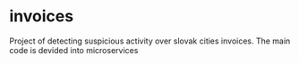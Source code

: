 # invoices
Project of detecting suspicious activity over slovak cities invoices.
The main code is devided into microservices
